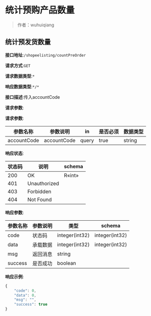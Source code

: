 # 统计预购产品数量

> 作者：wuhuiqiang

## 统计预发货数量


**接口地址**:`/shopeelisting/countPreOrder`


**请求方式**:`GET`


**请求数据类型**:`*`


**响应数据类型**:`*/*`


**接口描述**:传入accountCode


**请求参数**:


**请求参数**:


| 参数名称 | 参数说明 | in    | 是否必须 | 数据类型 |
| -------- | -------- | ----- | -------- | -------- |
|accountCode|accountCode|query|true|string||


**响应状态**:


| 状态码 | 说明 | schema |
| -------- | -------- | ----- | 
|200|OK|R«int»|
|401|Unauthorized||
|403|Forbidden||
|404|Not Found||


**响应参数**:


| 参数名称 | 参数说明 | 类型 | schema |
| -------- | -------- | ----- |----- | 
|code|状态码|integer(int32)|integer(int32)|
|data|承载数据|integer(int32)|integer(int32)|
|msg|返回消息|string||
|success|是否成功|boolean||


**响应示例**:
```javascript
{
	"code": 0,
	"data": 0,
	"msg": "",
	"success": true
}
```